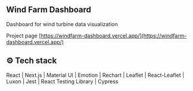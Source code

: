 ## Wind Farm Dashboard

Dashboard for wind turbine data visualization

Project page [https://windfarm-dashboard.vercel.app/](https://windfarm-dashboard.vercel.app/)

## ⚙️ Tech stack

React | Next.js | Material UI | Emotion | Rechart | Leaflet | React-Leaflet | Luxon | Jest | React Testing Library | Cypress
